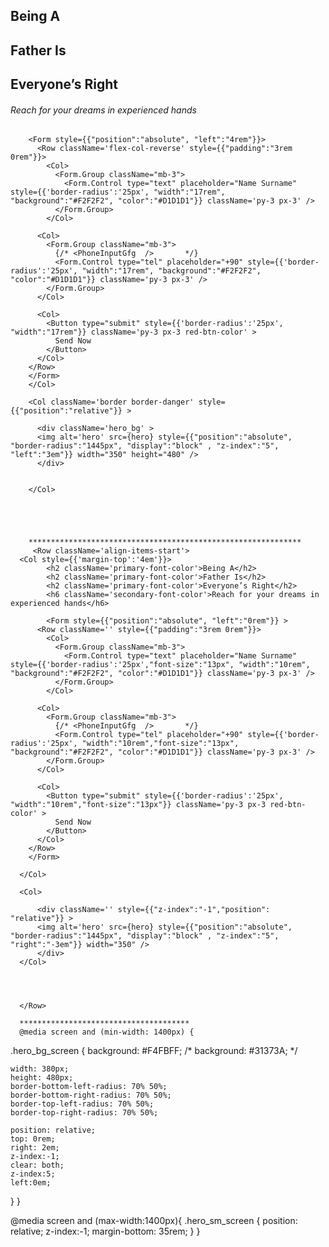 <Col className='border border-primary ' xs={7} style={{"margin":"5rem 3rem", "text-align":"left"}}>
            <h2 className='primary-font-color'>Being A</h2>
            <h2 className='primary-font-color'>Father Is</h2>
            <h2 className='primary-font-color'>Everyone’s Right</h2>
            <h6 className='secondary-font-color'>Reach for your dreams in experienced hands</h6>
            
        <Form style={{"position":"absolute", "left":"4rem"}}>
          <Row className='flex-col-reverse' style={{"padding":"3rem 0rem"}}>
            <Col>
              <Form.Group className="mb-3">
                <Form.Control type="text" placeholder="Name Surname" style={{'border-radius':'25px', "width":"17rem", "background":"#F2F2F2", "color":"#D1D1D1"}} className='py-3 px-3' />
              </Form.Group>
            </Col>

          <Col>
            <Form.Group className="mb-3">
              {/* <PhoneInputGfg  />       */}
              <Form.Control type="tel" placeholder="+90" style={{'border-radius':'25px', "width":"17rem", "background":"#F2F2F2", "color":"#D1D1D1"}} className='py-3 px-3' />
            </Form.Group>
          </Col>

          <Col>
            <Button type="submit" style={{'border-radius':'25px', "width":"17rem"}} className='py-3 px-3 red-btn-color' >
              Send Now
            </Button>
          </Col>
        </Row>
        </Form>
        </Col>
        
        <Col className='border border-danger' style={{"position":"relative"}} >

          <div className='hero_bg' >
          <img alt='hero' src={hero} style={{"position":"absolute", "border-radius":"1445px", "display":"block" , "z-index":"5", "left":"3em"}} width="350" height="480" />
          </div>


        </Col>





        *************************************************************
         <Row className='align-items-start'>  
      <Col style={{'margin-top':'4em'}}>
            <h2 className='primary-font-color'>Being A</h2>
            <h2 className='primary-font-color'>Father Is</h2>
            <h2 className='primary-font-color'>Everyone’s Right</h2>
            <h6 className='secondary-font-color'>Reach for your dreams in experienced hands</h6>

            <Form style={{"position":"absolute", "left":"0rem"}} >
          <Row className='' style={{"padding":"3rem 0rem"}}>
            <Col>
              <Form.Group className="mb-3">
                <Form.Control type="text" placeholder="Name Surname" style={{'border-radius':'25px',"font-size":"13px", "width":"10rem", "background":"#F2F2F2", "color":"#D1D1D1"}} className='py-3 px-3' />
              </Form.Group>
            </Col>

          <Col>
            <Form.Group className="mb-3">
              {/* <PhoneInputGfg  />       */}
              <Form.Control type="tel" placeholder="+90" style={{'border-radius':'25px', "width":"10rem","font-size":"13px", "background":"#F2F2F2", "color":"#D1D1D1"}} className='py-3 px-3' />
            </Form.Group>
          </Col>

          <Col>
            <Button type="submit" style={{'border-radius':'25px', "width":"10rem","font-size":"13px"}} className='py-3 px-3 red-btn-color' >
              Send Now
            </Button>
          </Col>
        </Row>
        </Form>
            
      </Col>  

      <Col>
        
          <div className='' style={{"z-index":"-1","position": "relative"}} >
          <img alt='hero' src={hero} style={{"position":"absolute", "border-radius":"1445px", "display":"block" , "z-index":"5", "right":"-3em"}} width="350" />
          </div>
      </Col>


      

      </Row>

      **************************************
      @media screen and (min-width: 1400px) {
  .hero_bg_screen {
    background: #F4FBFF;
    /* background: #31373A; */
  
    width: 380px;   
    height: 480px; 
    border-bottom-left-radius: 70% 50%;
    border-bottom-right-radius: 70% 50%;
    border-top-left-radius: 70% 50%;
    border-top-right-radius: 70% 50%;
  
    position: relative;
    top: 0rem;
    right: 2em;
    z-index:-1;
    clear: both; 
    z-index:5; 
    left:0em;
  }
}

@media screen and (max-width:1400px){
  .hero_sm_screen {
    position: relative;
    z-index:-1;
    margin-bottom: 35rem;
  }
}